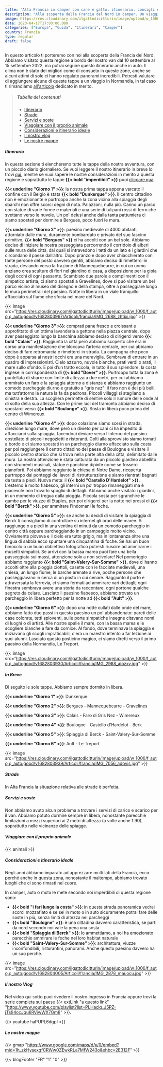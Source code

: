 ```yaml
---
title: 'Alta Francia in camper con cane e gatto: itinerario, consigli e informazioni utili'
description: "Alla scoperta della Francia del Nord in camper. Un viaggio on the road fantastico!"
image: https://res.cloudinary.com/ilgattodicitturin/image/upload/w_1000/f_auto,q_auto:good/v1682804019/Articoli/francia/IMG_2771_ldmfwi.jpg
date: 2023-04-17T17:00:00.000
categories: ["Europa", "Guida", "Itinerari", "Camper"]
country: Francia
type: regular
draft: false
---
```


In questo articolo ti porteremo con noi alla scoperta della Francia del Nord. Abbiamo visitato questa regione a bordo del nostro van dal 10 settembre al 15 settembre 2022, ma potrai seguire questo itinerario anche in auto. Il clima non è stato dei migliori come di consueto in queste zone, anche se alcuni attimi di sole ci hanno regalato panorami incredibili. Potresti valutare di aggiungere alcune di queste tappe a un viaggio in Normandia, in tal caso ti rimandiamo [all'articolo](/blog/viaggio-francia-normandia-in-camper-itinerari/) dedicato in merito.

> ##### Tabella dei contenuti
> - [Itinerario](#itinerario)
> - [Strade](#strade)
> - [Servizi e soste](#servizi-e-soste)
> - [Viaggiare con il proprio animale](#viaggiare-con-il-proprio-animale)
> - [Considerazioni e itinerario ideale](#considerazioni-e-itinerario-ideale)
> - [Il nostro vlog](#il-nostro-vlog)
> - [Le nostre mappe](#le-nostre-mappe) 

##### Itinerario
In questa sezione ti elencheremo tutte le tappe della nostra avventura, con un piccolo diario giornaliero. 
Se vuoi leggere il nostro itinerario in breve lo trovi [qui](#in-breve), mentre se vuoi sapere le nostre considerazioni in merito a questa regione e soprattutto le tappe **{{< bold "imperdibili" >}}** puoi [cliccare qua](#considerazioni-e-tappe-imperdibili).

**{{< underline "Giorno 1" >}}**: la nostra prima tappa appena varcato il confine con il Belgio è stata **{{< bold "Dunkerque" >}}**. Il centro cittadino non è emozionante e purtroppo anche la zona vicina alla spiaggia degli sbarchi non offre scorci degni di nota. Palazzoni, nulla più. Carino un parco con statue di varie forme e materiali e una serie di tulipani rossi di ferro che svettano verso le nuvole. Un po' delusi anche dalla tanta pattumiera ci siamo spostati per dormire a Bergues, poco fuori le mura.

**{{< underline "Giorno 2" >}}**: paesino medievale di 4000 abitanti, attorniato dalle mura, duramente bombardato e privato del suo fascino primitivo, **{{< bold "Bergues" >}}** ci ha accolti con un bel sole. Abbiamo deciso di iniziare la nostra passeggiata percorrendo il corridoio di alberi sulle mura delle città, dai quali si intravedono i tetti da un lato e i giardini che circondano il paese dall’altro. Dopo pranzo e dopo aver chiacchierato con tante persone del posto davvero gentili, abbiamo deciso di rimetterci in strada, deviando verso la frazione di Mannequebeurre, in cui un uomo anziano crea sculture di fiori nel giardino di casa, a disposizione per la gioia degli occhi di ogni passante. Scambiato due parole e complimenti con il simpatico artista, ci siamo spostati a Gravelines, dove si può visitare un bel parco vicino al museo del disegno e della stampa, oltre a passeggiare lungo le mura perimetrali del paesino. Notte in libera in un viale tranquillo affacciato sul fiume che sfocia nel mare del Nord.

{{< image src="https://res.cloudinary.com/ilgattodicitturin/image/upload/w_1000/f_auto,q_auto:good/v1682803997/Articoli/francia/IMG_2688_zhtixi.jpg" >}}

**{{< underline "Giorno 3" >}}**: comprati pane fresco e croissant e approfittato di un'ottima lavanderia a gettone nella piazza centrale, dopo aver passeggiato lungo la banchina abbiamo deciso di dirigerci verso **{{< bold "Calais" >}}**. Raggiunta la città però abbiamo scoperto che era in corso una manifestazione che bloccava l’arteria centrale, per cui abbiamo deciso di fare retromarcia e rimetterci in strada. La campagna che poco dopo è apparsa ai nostri occhi era una meraviglia. Sembrava di entrare in un quadro di impressionisti. Cielo azzurro, nuvole bianche, prati verdi o arati, il mare sullo sfondo. E poi d’un tratto eccola, in tutto il suo splendore, la costa inglese in corrispondenza di **{{< bold "Dover" >}}**. Purtroppo tutta la zona è puntellata di sbarre con limite di altezza a due metri, per cui abbiamo ammirato un faro e la spiaggia attorno a distanza e abbiamo raggiunto un comodo parcheggio diurno e gratuito a "gris nez": il faro non è dei più belli, ma tutt’attorno la natura la fa da padrona. Piccoli villaggi si stagliano a sinistra e destra. La scogliera permette di sentire solo il rumore delle onde al di sotto della sua altezza. Con le prime luci del tramonto abbiamo deciso di spostarci verso **{{< bold "Boulonge" >}}**. Sosta in libera poco prima del centro di Wimereux.

**{{< underline "Giorno 4" >}}**: dopo colazione siamo scesi in strada, direzione lungo mare, dove però un  divieto per cani ci ha impedito di affacciarci sulla spiaggia, facendoci deviare verso l’interno del paesino costellato di piccoli negozietti e ristoranti. Colti alla sprovvisto siamo tornati a bordo e ci siamo spostati in un parcheggio diurno affacciato sulla costa per poi raggiungere il centro cittadino del paese di Boulogne e visitare il piccolo centro storico che si trova nella parte alta della città, delimitato dalle mura. La nostra attenzione è stata catturata da un piccolo giardino abbellito con strumenti musicali, statue e panchine dipinte come se fossero pianoforti. Poi abbiamo raggiunto la chiesa di Notre Dame, ricoperta purtroppo dai ponteggi dei lavori di ristrutturazione e siamo rientrati bagnati da testa a piedi. Nuova meta: il **{{< bold "Castello D'Hardelot" >}}**. L’esterno è molto fiabesco, gli interni un po’ troppo rimaneggiati ma è piacevole non trovarlo spoglio di dettagli. Abbiamo anche visitato i giardini, in un momento di tregua dalla pioggia. Piccola sosta per sgranchire le gambe per le viuzze di Etaples, per poi dirigerci per la notte nei pressi di **{{< bold "Berck" >}}**, per ammirare l'indomani le foche.

**{{< underline "Giorno 5" >}}**: se anche tu decidi di visitare la spiaggia di Berck ti consigliamo di controllare su internet gli orari delle maree. Si raggiunge o a piedi in una ventina di minuti da un comodo parcheggio in centro città oppure parcheggiando in un campeggio molto vicino. Ovviamente pioveva e il cielo era tutto grigio, ma in lontananza oltre una lingua di sabbia ecco spuntare una cinquantina di foche. Se hai un buon binocolo o un buon obbiettivo fotografico potresti riuscire ad ammirarne i musetti simpatici. Se arrivi con la bassa marea puoi fare una bella passeggiata sui massi, attenzione solo a non scivolare! Nel pomeriggio abbiamo raggiunto **{{< bold "Saint-Valery-Sur-Somme" >}}**, dove ci hanno accolti oltre alla pioggia ciottoli, casette con le facciate medievali, una chiesa, un lungo fiume, le barche arenate a rive, poche persone che passeggiavano in cerca di un posto in cui cenare. Raggiunto il porto e attraversata la ferrovia, ci siamo fermati ad ammirare vari dettagli; ogni finestra sembrava avere una storia da raccontare, ogni portone qualche segreto da celare. Lasciato il paesino fiabesco, abbiamo trovato un parcheggio in libera perfetto per la notte ad **{{< bold "Ault" >}}**.

**{{< underline "Giorno 6" >}}**: dopo una notte cullati dalle onde del mare, abbiamo fatto due passi in questo paesino un po' abbandonato: pareti delle case colorate, tetti spioventi, sulle porte simpatiche insegne citavano nomi di luoghi o di artisti. Alle nostre spalle il mare, con la bassa marea e le scogliere bianche a fare da cornice. Al fondo, dove terminava la spiaggia e iniziavano gli scogli impraticabili, c'era un maestro intento a far lezione ai suoi alunni. Lasciato questo posticino magico, ci siamo diretti verso il primo paesino della Normandia, Le Treport. 

{{< image src="https://res.cloudinary.com/ilgattodicitturin/image/upload/w_1000/f_auto,q_auto:good/v1682803930/Articoli/francia/IMG_2988_aiozxy.jpg" >}}

##### In Breve
Di seguito le sole tappe. Abbiamo sempre dormito in libera. 

**{{< underline "Giorno 1" >}}**: Dunkerque

**{{< underline "Giorno 2" >}}**: Bergues - Mannequebeurre - Gravelines

**{{< underline "Giorno 3" >}}**: Calais - Faro di Gris Nez - Wimereux

**{{< underline "Giorno 4" >}}**: Boulogne - Castello d'Hardelot - Berk

**{{< underline "Giorno 5" >}}**: Spiaggia di Berck - Saint-Valery-Sur-Somme
 
**{{< underline "Giorno 6" >}}**: Ault - Le Treport

{{< image src="https://res.cloudinary.com/ilgattodicitturin/image/upload/w_1000/f_auto,q_auto:good/v1682803939/Articoli/francia/IMG_7056_adovjs.jpg" >}}

##### Strade 
In Alta Francia la situazione relativa alle strade è perfetta.

##### Servizi e soste
Non abbiamo avuto alcun problema a trovare i servizi di carico e scarico per il van. 
Abbiamo potuto dormire sempre in libera, nonostante parecchie limitazioni a mezzi superiori ai 2 metri di altezza (a volte anche 1.90), soprattutto nelle vicinanze delle spiagge. 

##### Viaggiare con il proprio animale
{{< animali >}}

##### Considerazioni e itinerario ideale
Negli anni abbiamo imparato ad apprezzare molti lati della Francia, ecco perché anche in questa zona, nonostante il maltempo, abbiamo trovato luoghi che ci sono rimasti nel cuore.  

In camper, auto o moto le mete secondo noi imperdibili di questa regione sono:
-   **{{< bold "i fari lungo la costa" >}}**: in questa strada panoramica vedrai scorci mozzafiato e se sei in moto o in auto sicuramente potrai fare delle soste in più, senza limiti di altezza nei parcheggi
-   **{{< bold "Boulogne" >}}**: è una cittadina davvero caratteristica, se parti da nord secondo noi vale la pena una sosta
-   **{{< bold "Spiaggia di Berck" >}}**: lo ammettiamo, a noi ha emozionato parecchio ammirare le foche nel loro habitat naturale
-   **{{< bold "Saint-Valery-Sur-Somme" >}}**: architettura, viuzze inconfondibili, ristorantini, panorami. Anche questo paesino davvero ha un suo perché. 

{{< image src="https://res.cloudinary.com/ilgattodicitturin/image/upload/w_1000/f_auto,q_auto:good/v1682804005/Articoli/francia/IMG_2878_mauocu.jpg" >}}

##### Il nostro Vlog
Nel video qui sotto puoi rivedere il nostro ingresso in Francia oppure trovi la serie completa sul paese {{< extLink "a questo link" "https://www.youtube.com/playlist?list=PLHaclq_J5PZ-jTs94ocJqu6RViwWX7Gm8" >}}.

{{< youtube haPUPL6dgpI >}}

##### Le nostre mappe
{{< gmap "https://www.google.com/maps/d/u/0/embed?mid=1h_zkHyaexgfCRWw0ZEwkRLa7MfW243o&ehbc=2E312F" >}}

{{< blogFooter "FR" "1" "0" >}}